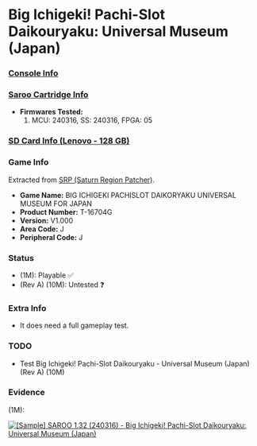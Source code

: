 # Big Ichigeki! Pachi-Slot Daikouryaku: Universal Museum (Japan)

### [Console Info](../../../../../Info/Consoles/VA13/README.md)

### [Saroo Cartridge Info](../../../../../Info/Cartridges/RetroGameParadiseStore/1.32F/README.md)

- <b>Firmwares Tested:</b>
  1. MCU: 240316, SS: 240316, FPGA: 05

### [SD Card Info (Lenovo - 128 GB)](../../../../../Info/SdCards/Lenovo/128GB/fat32/README.md)

### Game Info

Extracted from [SRP (Saturn Region Patcher)](https://segaxtreme.net/resources/saturn-region-patcher.81/download).

- <b>Game Name:</b> BIG ICHIGEKI PACHISLOT DAIKORYAKU UNIVERSAL MUSEUM FOR JAPAN
- <b>Product Number:</b> T-16704G
- <b>Version:</b> V1.000
- <b>Area Code:</b> J
- <b>Peripheral Code:</b> J

### Status

- (1M): Playable :white_check_mark:
- (Rev A) (10M): Untested :question:

### Extra Info

- It does need a full gameplay test.

### TODO

- Test Big Ichigeki! Pachi-Slot Daikouryaku - Universal Museum (Japan) (Rev A) (10M)

### Evidence

(1M):

[![[Sample] SAROO 1.32 (240316) - Big Ichigeki! Pachi-Slot Daikouryaku: Universal Museum (Japan)](https://img.youtube.com/vi/eek8oHYsBPc/0.jpg)](https://www.youtube.com/watch?v=eek8oHYsBPc)
